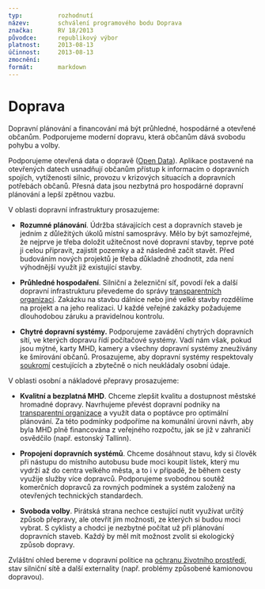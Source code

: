 ```yaml
---
typ:          rozhodnutí
název:        schválení programového bodu Doprava
značka:       RV 18/2013
původce:      republikový výbor
platnost:     2013-08-13
účinnost:     2013-08-13
zmocnění:     
formát:       markdown
---
```

# **Doprava**

Dopravní plánování a financování má být průhledné, hospodárné a otevřené občanům. Podporujeme moderní dopravu, která občanům dává svobodu pohybu a volby.

Podporujeme otevřená data o dopravě ([Open Data](http://www.opendata.cz/)). Aplikace postavené na otevřených datech usnadňují občanům přístup k informacím o dopravních spojích, vytíženosti silnic, provozu v krizových situacích a dopravních potřebách občanů. Přesná data jsou nezbytná pro hospodárné dopravní plánování a lepší zpětnou vazbu.

V oblasti dopravní infrastruktury prosazujeme:

* **Rozumné plánování**. Údržba stávajících cest a dopravních staveb je jedním z důležitých úkolů místní samosprávy. Mělo by být samozřejmé, že nejprve je třeba doložit užitečnost nové dopravní stavby, teprve poté ji celou připravit, zajistit pozemky a až následně začít stavět. Před budováním nových projektů je třeba důkladně zhodnotit, zda není výhodnější využít již existující stavby.

* **Průhledné hospodaření**. Silniční a železniční síť, povodí řek a další dopravní infrastrukturu převedeme do správy [transparentních organizací](http://www.pirati.cz/program/transparence). Zakázku na stavbu dálnice nebo jiné velké stavby rozdělíme na projekt a na jeho realizaci. U každé veřejné zakázky požadujeme dlouhodobou záruku a pravidelnou kontrolu.

* **Chytré dopravní systémy.** Podporujeme zavádění chytrých dopravních sítí, ve kterých dopravu řídí počítačové systémy. Vadí nám však, pokud jsou mýtné, karty MHD, kamery a všechny dopravní systémy zneužívány ke šmírování občanů. Prosazujeme, aby dopravní systémy respektovaly [soukromí](http://www.pirati.cz/program/soukromi) cestujících a zbytečně o nich neukládaly osobní údaje.

V oblasti osobní a nákladové přepravy prosazujeme:

* **Kvalitní a bezplatná MHD**. Chceme zlepšit kvalitu a dostupnost městské hromadné dopravy. Navrhujeme převést dopravní podniky na [transparentní organizace](http://www.pirati.cz/program/transparence) a využít data o poptávce pro optimální plánování. Za této podmínky podpoříme na komunální úrovni návrh, aby byla MHD plně financována z veřejného rozpočtu, jak se již v zahraničí osvědčilo (např. estonský Tallinn).

* **Propojení dopravních systémů**. Chceme dosáhnout stavu, kdy si člověk při nástupu do místního autobusu bude moci koupit lístek, který mu vydrží až do centra velkého města, a to i v případě, že během cesty využije služby více dopravců. Podporujeme svobodnou soutěž komerčních dopravců za rovných podmínek a systém založený na otevřených technických standardech.

* **Svoboda volby**. Pirátská strana nechce cestující nutit využívat určitý způsob přepravy, ale otevřít jim možnosti, ze kterých si budou moci vybrat. S cyklisty a chodci je nezbytné počítat už při plánování dopravních staveb. Každý by měl mít možnost zvolit si ekologický způsob dopravy.

Zvláštní ohled bereme v dopravní politice na [ochranu životního prostředí](http://www.pirati.cz/program/zivotni_prostredi), stav silniční sítě a další externality (např. problémy způsobené kamionovou dopravou).


